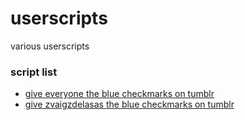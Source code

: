# userscripts
various userscripts

### script list

- [give everyone the blue checkmarks on tumblr](https://github.com/starchyunderscore/userscripts/blob/main/scripts/bluecheckforall.js)
- [give zvaigzdelasas the blue checkmarks on tumblr](https://github.com/starchyunderscore/userscripts/blob/main/scripts/bluecheckforzvaigzdelasas.js)
